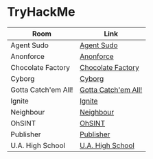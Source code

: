 # TryHackMe

| Room                | Link                                                                                                           |
| ------------------- | -------------------------------------------------------------------------------------------------------------- |
| Agent Sudo          | [Agent Sudo](https://github.com/MCornejoDev/TryHackMe/blob/main/rooms/agent-sudo/machine.md)                   |
| Anonforce           | [Anonforce](https://github.com/MCornejoDev/TryHackMe/blob/main/rooms/anonforce/machine.md)                     |
| Chocolate Factory   | [Chocolate Factory](https://github.com/MCornejoDev/TryHackMe/blob/main/rooms/chocolate-factory/machine.md)     |
| Cyborg              | [Cyborg](https://github.com/MCornejoDev/TryHackMe/blob/main/rooms/cyborg/machine.md)                           |
| Gotta Catch'em All! | [Gotta Catch'em All!](https://github.com/MCornejoDev/TryHackMe/blob/main/rooms/gotta-catch'em-all!/machine.md) |
| Ignite              | [Ignite](https://github.com/MCornejoDev/TryHackMe/blob/main/rooms/ignite/machine.md)                           |
| Neighbour           | [Neighbour](https://github.com/MCornejoDev/TryHackMe/blob/main/rooms/neighbour/machine.md)                     |
| OhSINT              | [OhSINT](https://github.com/MCornejoDev/TryHackMe/blob/main/rooms/ohsint/machine.md)                           |
| Publisher           | [Publisher](https://github.com/MCornejoDev/TryHackMe/blob/main/rooms/publisher/machine.md)                     |
| U.A. High School    | [U.A. High School](https://github.com/MCornejoDev/TryHackMe/blob/main/rooms/u.a.-high-school/machine.md)       |